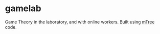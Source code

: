 # gamelab

Game Theory in the laboratory, and with online workers.
Built using [mTree](https://github.com/gmucsn/mTree) code.
